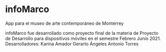 # infoMarco

App para el museo de arte contemporáneo de Monterrey

infoMarco fue desarrollado como proyecto final de la materia de Proyecto de Desarrollo para dispositivos móviles
en el semestre Febrero Junio 2021.
Desarrolladores:
Karina Amador
Gerarto Ángeles
Antonio Torres


